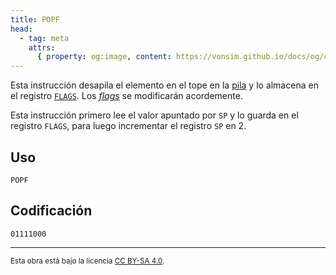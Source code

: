 ```yaml
---
title: POPF
head:
  - tag: meta
    attrs:
      { property: og:image, content: https://vonsim.github.io/docs/og/cpu/instructions/popf.png }
---
```


Esta instrucción desapila el elemento en el tope en la [pila](/docs/cpu/#pila) y lo almacena en el registro [`FLAGS`](/docs/cpu/#flags). Los [_flags_](/docs/cpu/#flags) se modificarán acordemente.

Esta instrucción primero lee el valor apuntado por `SP` y lo guarda en el registro `FLAGS`, para luego incrementar el registro `SP` en 2.

## Uso

```vonsim
POPF
```

## Codificación

`01111000`

---

<small>Esta obra está bajo la licencia <a target="_blank" rel="license noopener noreferrer" href="http://creativecommons.org/licenses/by-sa/4.0/">CC BY-SA 4.0</a>.</small>
